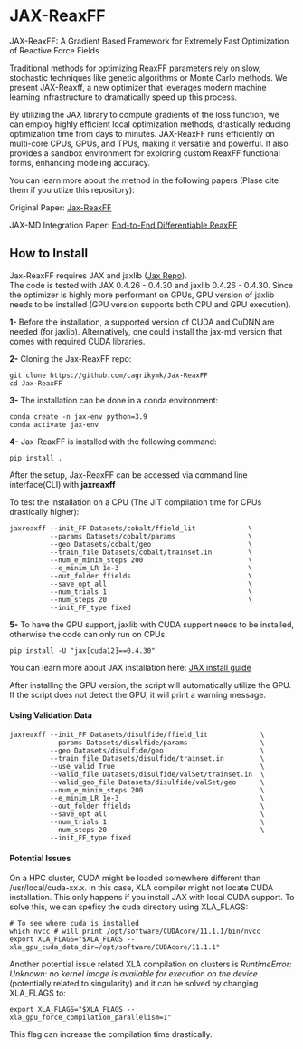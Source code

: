 # JAX-ReaxFF
JAX-ReaxFF: A Gradient Based Framework for Extremely Fast Optimization of Reactive Force Fields

Traditional methods for optimizing ReaxFF parameters rely on slow, stochastic techniques like genetic algorithms or Monte Carlo methods. We present JAX-Reaxff, a new optimizer that leverages modern machine learning infrastructure to dramatically speed up this process.

By utilizing the JAX library to compute gradients of the loss function, we can employ highly efficient local optimization methods, drastically reducing optimization time from days to minutes. JAX-ReaxFF runs efficiently on multi-core CPUs, GPUs, and TPUs, making it versatile and powerful. It also provides a sandbox environment for exploring custom ReaxFF functional forms, enhancing modeling accuracy.

You can learn more about the method in the following papers
(Plase cite them if you utlize this repository):

Original Paper: [Jax-ReaxFF](https://pubs.acs.org/doi/10.1021/acs.jctc.2c00363)

JAX-MD Integration Paper: [End-to-End Differentiable ReaxFF](https://link.springer.com/chapter/10.1007/978-3-031-32041-5_11)

## How to Install
Jax-ReaxFF requires JAX and jaxlib ([Jax Repo](https://github.com/google/jax)). <br>
The code is tested with JAX 0.4.26 - 0.4.30 and jaxlib 0.4.26 - 0.4.30.
Since the optimizer is highly more performant on GPUs, GPU version of jaxlib needs to be installed (GPU version supports both CPU and GPU execution). <br>

**1-** Before the installation, a supported version of CUDA and CuDNN are needed (for jaxlib). Alternatively, one could install the jax-md version that comes with required CUDA libraries. <br>

**2-** Cloning the Jax-ReaxFF repo:
```
git clone https://github.com/cagrikymk/Jax-ReaxFF
cd Jax-ReaxFF
```

**3-** The installation can be done in a conda environment:
```
conda create -n jax-env python=3.9
conda activate jax-env
```
**4-** Jax-ReaxFF is installed with the following command:
```
pip install .
```
After the setup, Jax-ReaxFF can be accessed via command line interface(CLI) with **jaxreaxff**

To test the installation on a CPU (The JIT compilation time for CPUs drastically higher):
```
jaxreaxff --init_FF Datasets/cobalt/ffield_lit             \
          --params Datasets/cobalt/params                  \
          --geo Datasets/cobalt/geo                        \
          --train_file Datasets/cobalt/trainset.in         \
          --num_e_minim_steps 200                          \
          --e_minim_LR 1e-3                                \
          --out_folder ffields                             \
          --save_opt all                                   \
          --num_trials 1                                   \
          --num_steps 20                                   \
          --init_FF_type fixed                             
```          
**5-** To have the GPU support, jaxlib with CUDA support needs to be installed, otherwise the code can only run on CPUs.
```
pip install -U "jax[cuda12]==0.4.30"
```
You can learn more about JAX installation here: [JAX install guide](https://github.com/google/jax#installation)<br>

After installing the GPU version, the script will automatically utilize the GPU. If the script does not detect the GPU, it will print a warning message.


#### Using Validation Data
```
jaxreaxff --init_FF Datasets/disulfide/ffield_lit             \
          --params Datasets/disulfide/params                  \
          --geo Datasets/disulfide/geo                        \
          --train_file Datasets/disulfide/trainset.in         \
          --use_valid True                                    \
          --valid_file Datasets/disulfide/valSet/trainset.in  \
          --valid_geo_file Datasets/disulfide/valSet/geo      \
          --num_e_minim_steps 200                             \
          --e_minim_LR 1e-3                                   \
          --out_folder ffields                                \
          --save_opt all                                      \
          --num_trials 1                                      \
          --num_steps 20                                      \
          --init_FF_type fixed                             
``` 

#### Potential Issues

On a HPC cluster, CUDA might be loaded somewhere different than /usr/local/cuda-xx.x. In this case, XLA compiler might not locate CUDA installation. This only happens if you install JAX with local CUDA support.
To solve this, we can speficy the cuda directory using XLA_FLAGS:
```
# To see where cuda is installed
which nvcc # will print /opt/software/CUDAcore/11.1.1/bin/nvcc
export XLA_FLAGS="$XLA_FLAGS --xla_gpu_cuda_data_dir=/opt/software/CUDAcore/11.1.1"
```

Another potential issue related XLA compilation on clusters is *RuntimeError: Unknown: no kernel image is available for execution on the device* (potentially related to singularity)
and it can be solved by changing XLA_FLAGS to:

```
export XLA_FLAGS="$XLA_FLAGS --xla_gpu_force_compilation_parallelism=1"
```
This flag can increase the compilation time drastically.

